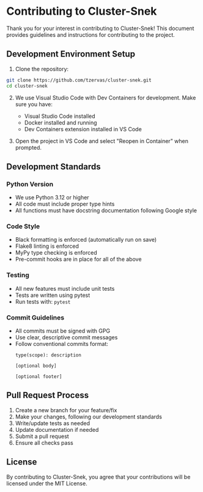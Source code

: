 # Contributing to Cluster-Snek

Thank you for your interest in contributing to Cluster-Snek! This document provides guidelines and instructions for contributing to the project.

## Development Environment Setup

1. Clone the repository:
```bash
git clone https://github.com/tzervas/cluster-snek.git
cd cluster-snek
```

2. We use Visual Studio Code with Dev Containers for development. Make sure you have:
   - Visual Studio Code installed
   - Docker installed and running
   - Dev Containers extension installed in VS Code

3. Open the project in VS Code and select "Reopen in Container" when prompted.

## Development Standards

### Python Version
- We use Python 3.12 or higher
- All code must include proper type hints
- All functions must have docstring documentation following Google style

### Code Style
- Black formatting is enforced (automatically run on save)
- Flake8 linting is enforced
- MyPy type checking is enforced
- Pre-commit hooks are in place for all of the above

### Testing
- All new features must include unit tests
- Tests are written using pytest
- Run tests with: `pytest`

### Commit Guidelines
- All commits must be signed with GPG
- Use clear, descriptive commit messages
- Follow conventional commits format:
  ```
  type(scope): description
  
  [optional body]
  
  [optional footer]
  ```

## Pull Request Process

1. Create a new branch for your feature/fix
2. Make your changes, following our development standards
3. Write/update tests as needed
4. Update documentation if needed
5. Submit a pull request
6. Ensure all checks pass

## License

By contributing to Cluster-Snek, you agree that your contributions will be licensed under the MIT License.
